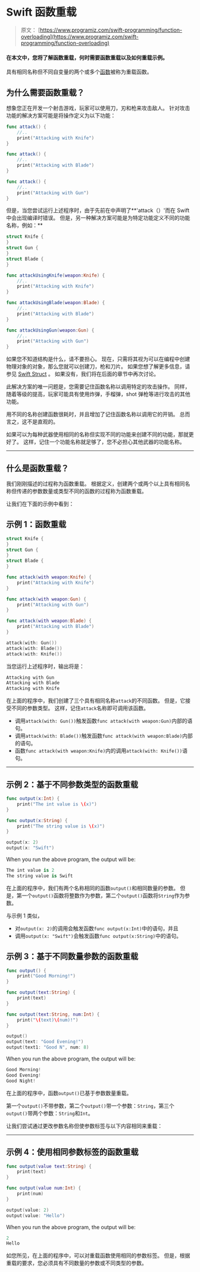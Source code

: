 # Swift 函数重载

> 原文： [https://www.programiz.com/swift-programming/function-overloading](https://www.programiz.com/swift-programming/function-overloading)

#### 在本文中，您将了解函数重载，何时需要函数重载以及如何重载示例。

具有相同名称但不同自变量的两个或多个[函数](/swift-programming/functions "Swift functions")被称为重载函数。

## 为什么需要函数重载？

想象您正在开发一个射击游戏，玩家可以使用刀，刃和枪来攻击敌人。 针对攻击功能的解决方案可能是将操作定义为以下功能：

```swift
func attack() {
    //..
    print("Attacking with Knife")
}

func attack() {
    //..
    print("Attacking with Blade")
}

func attack() {
    //..
    print("Attacking with Gun")
} 
```

但是，当您尝试运行上述程序时，由于先前在中声明了**'attack（）'而在 Swift 中会出现编译时错误。 但是，另一种解决方案可能是为特定功能定义不同的功能名称，例如：**

```swift
struct Knife {
}
struct Gun {
}
struct Blade {
}

func attackUsingKnife(weapon:Knife) {
    //..
    print("Attacking with Knife")
}

func attackUsingBlade(weapon:Blade) {
    //..
    print("Attacking with Blade")
}

func attackUsingGun(weapon:Gun) {
    //..
    print("Attacking with Gun")
} 
```

如果您不知道结构是什么，请不要担心。 现在，只需将其视为可以在编程中创建物理对象的对象，那么您就可以创建刀，枪和刀片。 如果您想了解更多信息，请参见 [Swift Struct](http://test.com) 。 如果没有，我们将在后面的章节中再次讨论。

此解决方案的唯一问题是，您需要记住函数名称以调用特定的攻击操作。 同样，随着等级的提高，玩家可能具有使用炸弹，手榴弹，shot 弹枪等进行攻击的其他功能。

用不同的名称创建函数很耗时，并且增加了记住函数名称以调用它的开销。 总而言之，这不是直观的。

如果可以为每种武器使用相同的名称但实现不同的功能来创建不同的功能，那就更好了。 这样，记住一个功能名称就足够了，您不必担心其他武器的功能名称。

* * *

## 什么是函数重载？

我们刚刚描述的过程称为函数重载。 根据定义，创建两个或两个以上具有相同名称但传递的参数数量或类型不同的函数的过程称为函数重载。

让我们在下面的示例中看到：

## 示例 1：函数重载

```swift
struct Knife {
}
struct Gun {
}
struct Blade {
}

func attack(with weapon:Knife) {
    print("Attacking with Knife")
}

func attack(with weapon:Gun) {
    print("Attacking with Gun")
}

func attack(with weapon:Blade) {
    print("Attacking with Blade")
}

attack(with: Gun())
attack(with: Blade())
attack(with: Knife()) 
```

当您运行上述程序时，输出将是：

```swift
Attacking with Gun
Attacking with Blade
Attacking with Knife 
```

在上面的程序中，我们创建了三个具有相同名称`attack`的不同函数。 但是，它接受不同的参数类型。 这样，记住`attack`名称即可调用该函数。

*   调用`attack(with: Gun())`触发函数`func attack(with weapon:Gun)`内部的语句。
*   调用`attack(with: Blade())`触发函数`func attack(with weapon:Blade)`内部的语句。
*   函数`func attack(with weapon:Knife)`内的调用`attack(with: Knife())`语句。

* * *

## 示例 2：基于不同参数类型的函数重载

```swift
func output(x:Int) {
    print("The int value is \(x)")
}

func output(x:String) {
    print("The string value is \(x)")
}

output(x: 2)
output(x: "Swift") 
```

When you run the above program, the output will be:

```swift
The int value is 2
The string value is Swift 
```

在上面的程序中，我们有两个名称相同的函数`output()`和相同数量的参数。 但是，第一个`output()`函数将整数作为参数，第二个`output()`函数将`String`作为参数。

与示例 1 类似，

*   对`output(x: 2)`的调用会触发函数`func output(x:Int)`中的语句，并且
*   调用`output(x: "Swift")`会触发函数`func output(x:String)`中的语句。

## 示例 3：基于不同数量参数的函数重载

```swift
func output() {
    print("Good Morning!")
}

func output(text:String) {
    print(text)
}

func output(text:String, num:Int) {
    print("\(text)\(num)!")
}

output()
output(text: "Good Evening!")
output(text1: "Good N", num: 8) 
```

When you run the above program, the output will be:

```swift
Good Morning!
Good Evening!
Good Night! 
```

在上面的程序中，函数`output()`已基于参数数量重载。

第一个`output()`不带参数，第二个`output()`带一个参数：`String`，第三个`output()`带两个参数：`String`和`Int`。

让我们尝试通过更改参数名称但使参数标签与以下内容相同来重载：

* * *

## 示例 4：使用相同参数标签的函数重载

```swift
func output(value text:String) {
    print(text)
}

func output(value num:Int) {
    print(num)
}

output(value: 2)
output(value: "Hello") 
```

When you run the above program, the output will be:

```swift
2
Hello
```

如您所见，在上面的程序中，可以对重载函数使用相同的参数标签。 但是，根据重载的要求，您必须具有不同数量的参数或不同类型的参数。